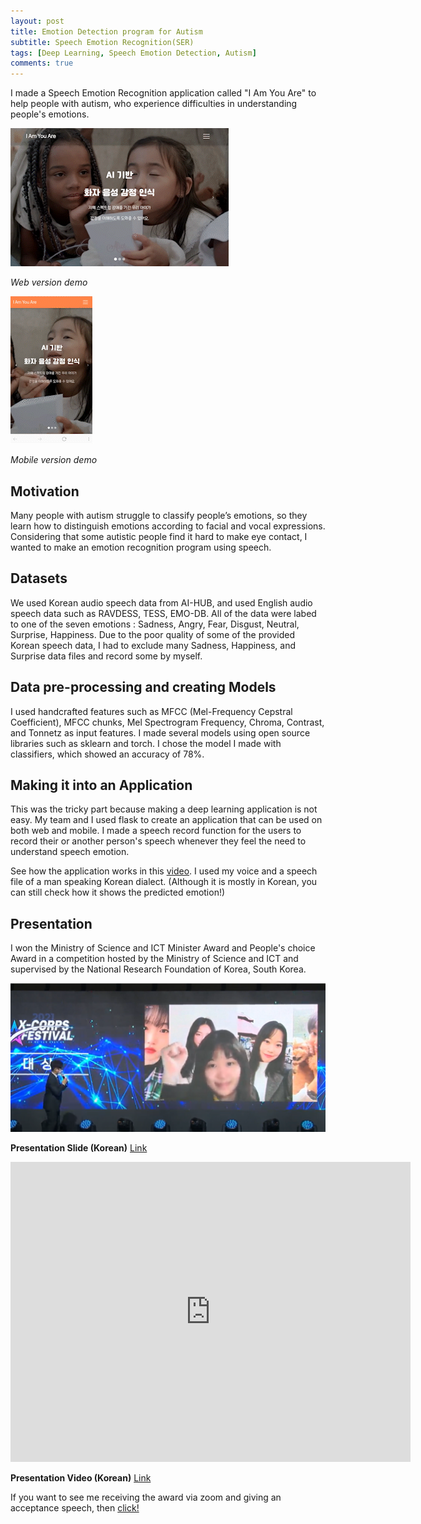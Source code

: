 ```yaml
---
layout: post
title: Emotion Detection program for Autism
subtitle: Speech Emotion Recognition(SER)
tags: [Deep Learning, Speech Emotion Detection, Autism]
comments: true
---
```


I made a Speech Emotion Recognition application called "I Am You Are" to help people with autism, who experience difficulties in understanding people's emotions.

![web](/assets/img/web_version_SparkVideo.gif) 

*Web version demo*

![Mobile](/assets/img/mobile_SparkVideo.gif) 

*Mobile version demo*
  

## Motivation
Many people with autism struggle to classify people’s emotions, so they learn how to distinguish emotions according to facial and vocal expressions. 
Considering that some autistic people find it hard to make eye contact, I wanted to make an emotion recognition program using speech.

## Datasets
We used Korean audio speech data from AI-HUB, and used English audio speech data such as RAVDESS, TESS, EMO-DB. 
All of the data were labed to one of the seven emotions : Sadness, Angry, Fear, Disgust, Neutral, Surprise, Happiness.
Due to the poor quality of some of the provided Korean speech data, I had to exclude many Sadness, Happiness, and Surprise data files and record some by myself.

## Data pre-processing and creating Models
I used handcrafted features such as MFCC (Mel-Frequency Cepstral Coefficient), MFCC chunks, Mel Spectrogram Frequency, Chroma, Contrast, and Tonnetz as input features.
I made several models using open source libraries such as sklearn and torch. I chose the model I made with classifiers, which showed an accuracy of 78%.

## Making it into an Application
This was the tricky part because making a deep learning application is not easy. My team and I used flask to create an application that can be used on both web and mobile.
I made a speech record function for the users to record their or another person's speech whenever they feel the need to understand speech emotion.

See how the application works in this [video](https://drive.google.com/file/d/1M6jFdpfgQ6Jgj_SAguZOro39qF6Q9bo_/view?usp=sharing).
I used my voice and a speech file of a man speaking Korean dialect.
(Although it is mostly in Korean, you can still check how it shows the predicted emotion!)

## Presentation 
I won the Ministry of Science and ICT Minister Award and People's choice Award in a competition hosted by the Ministry of Science and ICT and supervised by the National Research Foundation of Korea, South Korea. 
  
![Link](/assets/img/ser_yay.png)

**Presentation Slide (Korean)** [Link](https://docs.google.com/presentation/d/17DgpZbf1asoJQJf36m4loNqFOfEx9ERT/edit?usp=sharing&ouid=112875109540923890739&rtpof=true&sd=true)

<iframe class="slide-presentation" src="https://docs.google.com/presentation/d/17DgpZbf1asoJQJf36m4loNqFOfEx9ERT/edit?usp=sharing&ouid=112875109540923890739&rtpof=true&sd=true" frameborder="0" width="640" height="480" allowfullscreen="true" mozallowfullscreen="true" webkitallowfullscreen="true"></iframe> 


**Presentation Video (Korean)** [Link](https://drive.google.com/file/d/1ONePrnRlefrQYtaU_vZbr0Fs7hEBupOz/view?usp=sharing)

If you want to see me receiving the award via zoom and giving an acceptance speech, then [click!](https://drive.google.com/file/d/1rzkk02eMN-kX6f76X0Mwk0mQFMG7kBoZ/view?usp=sharing)





